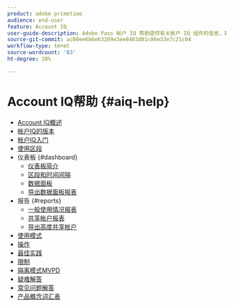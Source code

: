 ```yaml
---
product: adobe primetime
audience: end-user
feature: Account IQ
user-guide-description: Adobe Pass 帐户 IQ 帮助提供有关帐户 IQ 组件的信息，并引导您了解使用各种组件的用户历程。
source-git-commit: ac08ee6b6e63209e3ee8483d01c86e33e7c21c04
workflow-type: tm+mt
source-wordcount: '83'
ht-degree: 28%

---
```


# Account IQ帮助 {#aiq-help}

+ [Account IQ概述](/help/accountiq/home.md)
+ [帐户IQ的版本](/help/accountiq/versions-aiq.md)
+ [帐户IQ入门](/help/accountiq/get-started.md)
+ [使用区段](/help/accountiq/work-with-segments.md)
+ 仪表板 {#dashboard}
   + [仪表板简介](/help/accountiq/introduction-dashboard.md)
   + [区段和时间间隔](/help/accountiq/segments-timeinterval.md)
   + [数据面板](/help/accountiq/data-panels.md)
   + [导出数据面板报表](/help/accountiq/export-reports.md)
+ 报告 {#reports}
   + [一般使用情况报表](/help/accountiq/general-usage-reports.md)
   + [共享帐户报表](/help/accountiq/shared-acc-reports.md)
   + [导出高度共享帐户](/help/accountiq/export-acc-information.md)
+ [使用模式](/help/accountiq/usage-patterns.md)
+ [操作](/help/accountiq/operations.md)
+ [最佳实践](/help/accountiq/best-practices.md)
+ [限制](/help/accountiq/limitations.md)
+ [隔离模式MVPD](/help/accountiq/isolation-mode.md)
+ [疑难解答](/help/accountiq/troubleshoot.md)
+ [常见问题解答](/help/accountiq/faq.md)
+ [产品概念词汇表](/help/accountiq/product-concepts.md)
